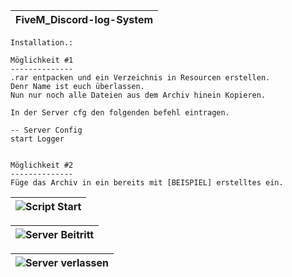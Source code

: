 | FiveM_Discord-log-System |
|---|

```yarn
Installation.:

Möglichkeit #1
--------------
.rar entpacken und ein Verzeichnis in Resourcen erstellen.
Denr Name ist euch überlassen.
Nun nur noch alle Dateien aus dem Archiv hinein Kopieren.

In der Server cfg den folgenden befehl eintragen. 

-- Server Config
start Logger


Möglichkeit #2
--------------
Füge das Archiv in ein bereits mit [BEISPIEL] erstelltes ein.
```

| ![Script Start](https://github.com/G3N3RATION-X/FiveM_Discord-log-System/assets/102898784/c3dd5a9e-2ddb-491a-9528-3fdb9b122d34) | 
|---|

| ![Server Beitritt](https://github.com/G3N3RATION-X/FiveM_Discord-log-System/assets/102898784/9a2fe6f6-e3bd-4c0b-a228-410c53fa9598) |
|---|

![Server verlassen](https://github.com/G3N3RATION-X/FiveM_Discord-log-System/assets/102898784/0e51e2cb-dbac-483b-8bf0-20c287cf93c5) |
|---|
